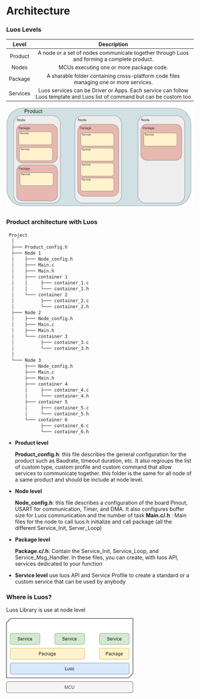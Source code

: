 # Architecture

### Luos Levels

| Level | Description |
| :---: | :---: |
| Product | A node or a set of nodes communicate together through Luos and forming a complete product. |
| Nodes | MCUs executing one or more package code. |
| Package | A sharable folder containing cross-platform code files managing one or more services. |
| Services | Luos services can be Driver or Apps. Each service can follow Luos template and Luos list of command but can be custom too|

![](../../../_assets/img/architecture.png)

### Product architecture with Luos

```AsciiDoc
 Project
  │
  ├─── Product_config.h
  ├─── Node 1
  │    ├─── Node_config.h
  │    ├─── Main.c
  │    ├─── Main.h
  │    ├─── container 1
  │    │     ├─── container_1.c
  │    │     └─── container_1.h
  │    └─── container 2
  │          ├─── container_2.c
  │          └─── container_2.h
  ├─── Node 2
  │    ├─── Node_config.h
  │    ├─── Main.c
  │    ├─── Main.h
  │    └─── container 3
  │          ├─── container_3.c
  │          └─── container_3.h
  │
  └─── Node 3
       ├─── Node_config.h
       ├─── Main.c
       ├─── Main.h
       ├─── container 4
       │     ├─── container_4.c
       │     └─── container_4.h
       ├─── container 5
       │     ├─── container_5.c
       │     └─── container_5.h
       └─── container 6
             ├─── container_6.c
             └─── container_6.h

```


- **Product level**

    **Product_config.h**: this file describes the general configuration for the product such as  Baudrate, timeout duration, etc. It also regroups the list of custom type, custom profile and custom command that allow services to communicate together. this folder is the same for all node of a same product and should be include at node level.

- **Node level**

    **Node_config.h**: this file describes a configuration of the board Pinout, USART for communication, Timer, and DMA. It also configures buffer size for Luos communication and the number of task
    **Main.c/.h** : Main files for the node to call luos.h initialize and call package (all the different Service_Init, Server_Loop)

- **Package level**

    **Package.c/.h**: Contain the Service_Init, Service_Loop, and Service_Msg_Handler. In these files, you can create, with luos API, services dedicated to your function

- **Service level**
    use luos API and Service Profile to create a standard or a custom service that can be used by anybody

### Where is Luos?

Luos Library is use at node level

![](../../../_assets/img/luos_mcu_platform.png)
